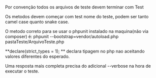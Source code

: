 Por convenção todos os arquivos de teste devem terminar com Test

Os metodos devem começar com test nome do teste,
podem ser tanto camel case quanto snake case.

O metodo correto para se usar o phpunit instalado na maquina(não via composer) é:
phpunit --bootstrap=vendor/autoload.php pastaTeste/ArquivoTeste.php


**declare(strict_types = 1); **
declara tipagem no php nao aceitando valores diferentes do esperado.

Uma resposta mais completa precisa do adicional --verbose na hora de executar o teste.

